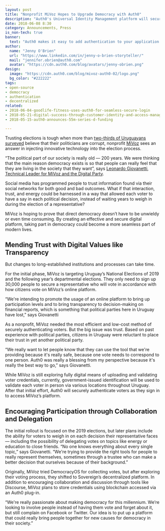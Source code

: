 ```yaml
---
layout: post
title: "Nonprofit MiVoz Hopes to Upgrade Democracy with Auth0"
description: "Auth0's Universal Identity Management platform will securely authenticate voters as they log in MiVoz’s decentralized platform"
date: 2018-06-08 8:30
category: Announcements, Press
is_non-tech: true
banner:
  text: "Auth0 makes it easy to add authentication to your application."
author:
  name: "Jenny O'Brien"
  url: "https://www.linkedin.com/in/jenny-o-brien-storyteller/"
  mail: "jennifer.obrien@auth0.com"
  avatar: "https://cdn.auth0.com/blog/avatars/jenny-obrien.png"
design:
  image: "https://cdn.auth0.com/blog/mivoz-auth0-02/logo.png"
  bg_color: "#222222"
tags:
- open-source
- democracy
- authentication
- decentralized
related:
- 2018-06-04-goodlife-fitness-uses-auth0-for-seamless-secure-login
- 2018-05-21-digital-success-through-customer-identity-and-access-management
- 2018-05-15-auth0-announces-55m-series-d-funding

---
```


Trusting elections is tough when more than [two-thirds of Uruguayans surveyed](http://en.mercopress.com/2017/12/31/corruption-in-uruguayan-government-very-much-extended-says-opinion-poll) believe that their politicians are corrupt, nonprofit [MiVoz](https://mivoz.uy/) sees an answer in injecting innovative technology into the election process.

“The political part of our society is really old — 200 years. We were thinking that the main reason democracy exists is so that people can really feel that they are living in the society that they want”, says [Leonardo Giovanetti, Technical Leader for MiVoz and the Digital Party](https://www.linkedin.com/in/leogiovanetti/). 

Social media has programmed people to trust information found via their social networks for both good and bad outcomes. What if that interaction, trust, and energy could be harnessed in a way that allowed each voter to have a say in each political decision, instead of waiting years to weigh in during the election of a representative?

MiVoz is hoping to prove that direct democracy doesn’t have to be unwieldy or even time consuming. By creating an effective and secure digital platform, taking part in democracy could become a more seamless part of modern lives.

## Mending Trust with Digital Values like Transparency

But changes to long-established institutions and processes can take time. 

For the initial phase, MiVoz is targeting Uruguay’s National Elections of 2019 and the following year’s departmental elections. They only need to sign up 30,000 people to secure a representative who will vote in accordance with how citizens vote on MiVoz’s online platform.

“We're intending to promote the usage of an online platform to bring up participation levels and to bring transparency to decision-making on financial reports, which is something that political parties here in Uruguay have lost,” says Giovanetti

As a nonprofit, MiVoz needed the most efficient and low-cost method of securely authenticating voters. But the big issue was trust. Based on past experience with political parties, citizens in Uruguay were reluctant to place their trust in yet another political party.

“We really want to let people know that they can use the tool that we're providing because it's really safe, because one vote needs to correspond to one person. Auth0 was really a blessing from my perspective because it's really the best way to go,” says Giovanetti.

While MiVoz is still exploring fully digital means of uploading and validating voter credentials, currently, government-issued identification will be used to validate each voter in person via various locations throughout Uruguay. After that initial effort, Auth0 will securely authenticate voters as they sign in to access MiVoz’s platform.

## Encouraging Participation through Collaboration and Delegation

The initial rollout is focused on the 2019 elections, but later plans include the ability for voters to weigh in on each decision their representative faces — including the possibility of delegating votes on topics like energy or education to close friends. “No one knows everything about every single topic,” says Giovanetti. “We're trying to provide the right tools for people to really represent themselves, sometimes through a trustee who can make a better decision that ourselves because of their background.”

Originally, MiVoz tried DemocracyOS for collecting votes, but after exploring their voting process, they shifted to Sovereign’s decentralized platform. In addition to encouraging collaboration and discussion through tools like Discourse, MiVoz plans to store credentials using blockchain accessed via an Auth0 plug-in.
 
“We're really passionate about making democracy for this millennium. We’re looking to involve people instead of having them vote and forget about it, but still complain on Facebook or Twitter. Our idea is to put up a platform that could really bring people together for new causes for democracy in their society.”
